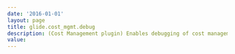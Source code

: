 ```yaml
---
date: '2016-01-01'
layout: page
title: glide.cost_mgmt.debug
description: (Cost Management plugin) Enables debugging of cost management processing. All logging events are recorded in the Financial Management Log [fm_log] table. This feature should only be enabled during initial testing or when troubleshooting because it can generate a large number of log records.
value:  
---
```

